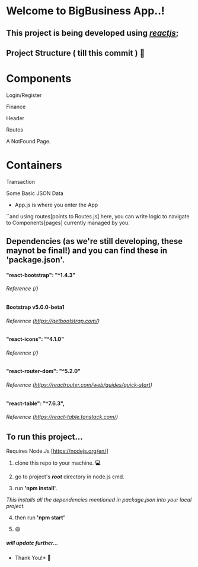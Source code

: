   

  

  

# **Welcome to **BigBusiness App**..!**

  

  

  

  

  

## This project is being developed using *[reactjs](https://reactjs.org/)*;

  

  

  

  

  

## Project Structure ( till this commit ) 📑

  

  

# Components

  
Login/Register


Finance

  

Header

  

Routes

  

A NotFound Page.

  

# Containers

  

Transaction

  

Some Basic JSON Data

  

* App.js is where you enter the App

  

``and using routes[points to Routes.js] here, you can write logic to navigate to Components[pages] currently managed by you.

  

  

  

  

  

## Dependencies (as we're still developing, these maynot be final!) and you can find these in 'package.json'.

  

#### "react-bootstrap": "^1.4.3"

  

###### *Reference (/)*

  

  

#### **Bootstrap v5.0.0-beta1**

  

###### *Reference (https://getbootstrap.com/)*

  

  

#### "react-icons": "^4.1.0"

  

###### *Reference (/)*

  

  

#### "react-router-dom": "^5.2.0"

  

###### *Reference (https://reactrouter.com/web/guides/quick-start)*

  

  

#### "react-table": "^7.6.3",

  

###### *Reference (https://react-table.tanstack.com/)*

  

  

## To run this project...

  

Requires Node.Js [https://nodejs.org/en/]

  

  

1. clone this repo to your machine. **💻**

  

  

  

  

2. go to project's **_root_** directory in node.js cmd.

  

  

  

  

3. run **'npm install'**.

  

*This installs all the dependencies mentioned in package.json into your local project.*

  

  

  

  

4. then run **'npm start'**

  

  

  

  

5. 😄

  

  

  

  

##### will update further...

  

  

  

  

  

* Thank You!* 🙂